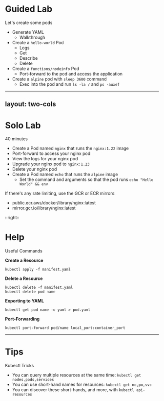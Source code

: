 # Guided Lab

Let's create some pods

- Generate YAML
  - Walkthrough
- Create a `hello-world` Pod
  - Logs
  - Get
  - Describe
  - Delete
- Create a `functions/nodeinfo` Pod
  - Port-forward to the pod and access the application
- Create a `alpine` pod with `sleep 3600` command
  - Exec into the pod and run `ls -la /` and `ps -auxef`

---
layout: two-cols
---

# Solo Lab

40 minutes


- Create a Pod named `nginx` that runs the `nginx:1.22` image
- Port-forward to access your nginx pod
- View the logs for your nginx pod
- Upgrade your nginx pod to `nginx:1.23`
- Delete your nginx pod
- Create a Pod named `echo` that runs the `alpine` image
  - Set the command and arguments so that the pod runs `echo "Hello World" && env`

If there's any rate limiting, use the GCR or ECR mirrors:

- public.ecr.aws/docker/library/nginx:latest
- mirror.gcr.io/library/nginx:latest

::right::

# Help

Useful Commands

**Create a Resource**

```shell
kubectl apply -f manifest.yaml
```

**Delete a Resource**

```shell
kubectl delete -f manifest.yaml
kubectl delete pod name
```

**Exporting to YAML**

```shell
kubectl get pod name -o yaml > pod.yaml
```


**Port-Forwarding**

```shell
kubectl port-forward pod/name local_port:container_port
```

---

# Tips

Kubectl Tricks

- You can query multiple resources at the same time: `kubectl get nodes,pods,services`
- You can use short-hand names for resources: `kubectl get no,po,svc`
- You can discover these short-hands, and more, with `kubectl api-resources`
